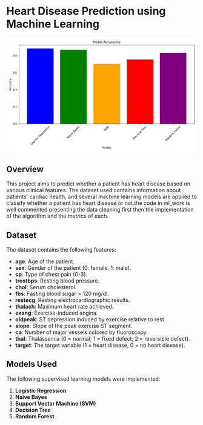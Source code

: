 # Heart Disease Prediction using Machine Learning

![Model Accuracies](model_accuracies.png)

## Overview
This project aims to predict whether a patient has heart disease based on various clinical features. The dataset used contains information about patients' cardiac health, and several machine learning models are applied to classify whether a patient has heart disease or not.the code in ml_work is well commented presenting the data cleaning first then the implementation of the algorithm and the metrics of each.

## Dataset
The dataset contains the following features:
- **age**: Age of the patient.
- **sex**: Gender of the patient (0: female, 1: male).
- **cp**: Type of chest pain (0-3).
- **trestbps**: Resting blood pressure.
- **chol**: Serum cholesterol.
- **fbs**: Fasting blood sugar > 120 mg/dl.
- **restecg**: Resting electrocardiographic results.
- **thalach**: Maximum heart rate achieved.
- **exang**: Exercise-induced angina.
- **oldpeak**: ST depression induced by exercise relative to rest.
- **slope**: Slope of the peak exercise ST segment.
- **ca**: Number of major vessels colored by fluoroscopy.
- **thal**: Thalassemia (0 = normal; 1 = fixed defect; 2 = reversible defect).
- **target**: The target variable (1 = heart disease, 0 = no heart disease).

## Models Used
The following supervised learning models were implemented:
1. **Logistic Regression**
2. **Naive Bayes**
3. **Support Vector Machine (SVM)**
4. **Decision Tree**
5. **Random Forest**
